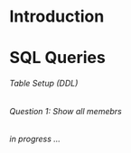 # Introduction
# SQL Queries
###### Table Setup (DDL)
###### Question 1: Show all memebrs 


###### in progress ...

